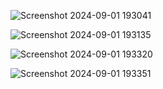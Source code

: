 

![Screenshot 2024-09-01 193041](https://github.com/user-attachments/assets/00275b1f-392d-4222-932c-21e6124336fd)

![Screenshot 2024-09-01 193135](https://github.com/user-attachments/assets/e6881800-9930-43e2-8371-c9a00d9a0c58)

![Screenshot 2024-09-01 193320](https://github.com/user-attachments/assets/16feefe3-dbde-4298-b7dc-add225f002e6)

![Screenshot 2024-09-01 193351](https://github.com/user-attachments/assets/0e876d0b-0f46-40a6-a778-029702e5ddde)
